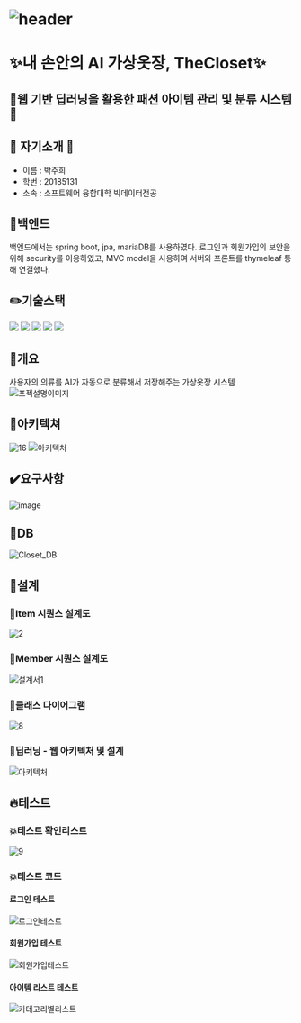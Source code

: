 ![header](https://capsule-render.vercel.app/api?type=Waving&color=FFA07A&height=250&section=header&text=The%20Closet&fontSize=90)
========================================================================================================================================

# ✨내 손안의 AI 가상옷장, TheCloset✨

## 👕웹 기반 딥러닝을 활용한 패션 아이템 관리 및 분류 시스템👖

## 🐹 자기소개 🐹
  - 이름 : 박주희
  - 학번 : 20185131
  - 소속 : 소프트웨어 융합대학 빅데이터전공


## 🌱백엔드
백엔드에서는 spring boot, jpa, mariaDB를 사용하였다. 로그인과 회원가입의 보안을 위해 security를 이용하였고,
MVC model을 사용하여 서버와 프론트를 thymeleaf 통해 연결했다.


## ✏️기술스택
<img src="https://img.shields.io/badge/JAVA-007396?style=for-the-badge&logo=java&logoColor=white"> <img src="https://img.shields.io/badge/jpa-D70F64?style=for-the-badge&logo=java&logoColor=white"> <img src="https://img.shields.io/badge/thymeleaf-005F0F?style=for-the-badge&logo=thymeleaf&logoColor=white"> <img src="https://img.shields.io/badge/Spring-6DB33F?style=for-the-badge&logo=Spring&logoColor=white"> <img src="https://img.shields.io/badge/mariaDB-003545?style=for-the-badge&logo=mariaDB&logoColor=white"> 



## 📌개요
사용자의 의류를 AI가 자동으로 분류해서 저장해주는 가상옷장 시스템
![프젝설명이미지](https://user-images.githubusercontent.com/57384781/170487350-69436f42-d096-4cfc-ba16-0a302cb91b46.png)


## 🔎아키텍쳐
![16](https://user-images.githubusercontent.com/50908451/170485427-0c3414b5-b82c-475f-b768-14202b11b6ce.PNG)
![아키텍처](https://user-images.githubusercontent.com/57384781/170486927-36550980-0c2f-40e1-975c-d5b4fa568f09.png)


## ✔️요구사항
![image](https://user-images.githubusercontent.com/55836020/170543935-a8ce0caa-16a3-4978-80cd-6f70c98f7e4a.png)

## 👻DB
![Closet_DB](https://user-images.githubusercontent.com/55836020/170543967-a168435a-e0b5-431a-a4f6-8ac6a66dc2ca.png)


## 📑설계

### 👀Item 시퀀스 설계도
![2](https://user-images.githubusercontent.com/50908451/170424499-4e33b177-afb1-4f20-bffe-1845054720f6.PNG)
### 👀Member 시퀀스 설계도
![설계서1](https://user-images.githubusercontent.com/57384781/170488382-9250522f-7948-4770-bd4e-42f4255443bc.png)
### 👀클래스 다이어그램
![8](https://user-images.githubusercontent.com/50908451/170426242-556013ed-5437-4112-8bef-c2e993f0119d.png) 
### 👀딥러닝 - 웹 아키텍처 및 설계
![아키텍처](https://user-images.githubusercontent.com/57384781/170486927-36550980-0c2f-40e1-975c-d5b4fa568f09.png)


## 🔥테스트

### 💥테스트 확인리스트
![9](https://user-images.githubusercontent.com/50908451/170426359-7eb10787-1697-41af-932e-90914c7ae75c.png)

### 💥테스트 코드

#### 로그인 테스트
![로그인테스트](https://user-images.githubusercontent.com/55836020/170543227-1c815a56-4e43-416c-bff6-0dd3546c6542.png)
#### 회원가입 테스트
![회원가입테스트](https://user-images.githubusercontent.com/55836020/170543248-f059beaa-0c4b-4804-90a2-268383824082.png)
#### 아이템 리스트 테스트
![카테고리별리스트](https://user-images.githubusercontent.com/55836020/170543240-71d74176-4658-4f30-9ff1-b6e843cfc5aa.png)


